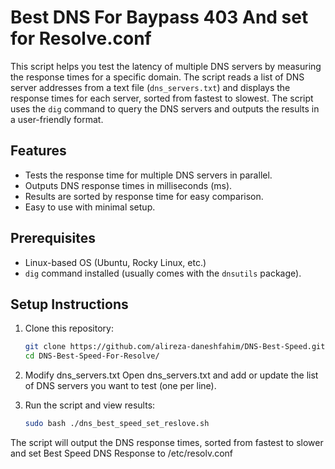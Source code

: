 # Best DNS For Baypass 403 And set for Resolve.conf

This script helps you test the latency of multiple DNS servers by measuring the response times for a specific domain. The script reads a list of DNS server addresses from a text file (`dns_servers.txt`) and displays the response times for each server, sorted from fastest to slowest. The script uses the `dig` command to query the DNS servers and outputs the results in a user-friendly format.

## Features

- Tests the response time for multiple DNS servers in parallel.
- Outputs DNS response times in milliseconds (ms).
- Results are sorted by response time for easy comparison.
- Easy to use with minimal setup.

## Prerequisites

- Linux-based OS (Ubuntu, Rocky Linux, etc.)
- `dig` command installed (usually comes with the `dnsutils` package).

## Setup Instructions
1. Clone this repository:
   ```bash
   git clone https://github.com/alireza-daneshfahim/DNS-Best-Speed.git 
   cd DNS-Best-Speed-For-Resolve/
   ```
2. Modify dns_servers.txt
Open dns_servers.txt and add or update the list of DNS servers you want to test (one per line).

3. Run the script and view results:
   ```bash
   sudo bash ./dns_best_speed_set_reslove.sh
   ```

The script will output the DNS response times, sorted from fastest to
slower and set Best Speed DNS Response to /etc/resolv.conf 
